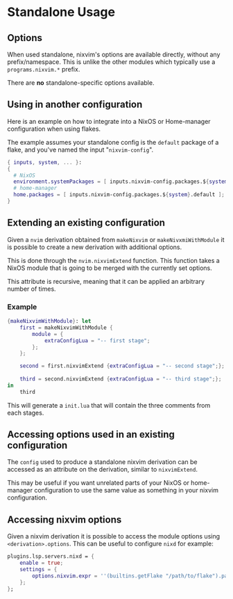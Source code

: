 # Standalone Usage

## Options

When used standalone, nixvim's options are available directly, without any prefix/namespace.
This is unlike the other modules which typically use a `programs.nixvim.*` prefix.

There are **no** standalone-specific options available.

## Using in another configuration

Here is an example on how to integrate into a NixOS or Home-manager configuration when using flakes.

The example assumes your standalone config is the `default` package of a flake, and you've named the input "`nixvim-config`".
```nix
{ inputs, system, ... }:
{
  # NixOS
  environment.systemPackages = [ inputs.nixvim-config.packages.${system}.default ];
  # home-manager
  home.packages = [ inputs.nixvim-config.packages.${system}.default ];
}
```

## Extending an existing configuration

Given a `nvim` derivation obtained from `makeNixvim` or `makeNivxmiWithModule` it is possible to create a new derivation with additional options.

This is done through the `nvim.nixvimExtend` function. This function takes a NixOS module that is going to be merged with the currently set options.

This attribute is recursive, meaning that it can be applied an arbitrary number of times.

### Example

```nix
{makeNixvimWithModule}: let
    first = makeNixvimWithModule {
        module = {
            extraConfigLua = "-- first stage";
        };
    };

    second = first.nixvimExtend {extraConfigLua = "-- second stage";};
    
    third = second.nixvimExtend {extraConfigLua = "-- third stage";};
in
    third
```

This will generate a `init.lua` that will contain the three comments from each stages.

## Accessing options used in an existing configuration

The `config` used to produce a standalone nixvim derivation can be accessed as an attribute on the derivation, similar to `nixvimExtend`.

This may be useful if you want unrelated parts of your NixOS or home-manager configuration to use the same value as something in your nixvim configuration.

## Accessing nixvim options

Given a nixvim derivation it is possible to access the module options using `<derivation>.options`.
This can be useful to configure `nixd` for example:

```nix
plugins.lsp.servers.nixd = {
    enable = true;
    settings = {
        options.nixvim.expr = ''(builtins.getFlake "/path/to/flake").packages.${system}.neovimNixvim.options'';
    };
};
```
